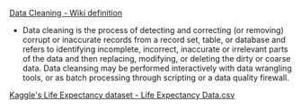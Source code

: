 [Data Cleaning - Wiki definition](https://en.wikipedia.org/wiki/Data_cleansing)
* Data cleaning is the process of detecting and correcting (or removing) corrupt or inaccurate records from a record set, table, or database and refers to identifying incomplete, incorrect, inaccurate or irrelevant parts of the data and then replacing, modifying, or deleting the dirty or coarse data. Data cleansing may be performed interactively with data wrangling tools, or as batch processing through scripting or a data quality firewall.

[Kaggle's Life Expectancy dataset - Life Expectancy Data.csv](https://www.kaggle.com/code/dansbecker/your-first-machine-learning-model/data](https://www.kaggle.com/datasets/kumarajarshi/life-expectancy-who)https://www.kaggle.com/datasets/kumarajarshi/life-expectancy-who)
